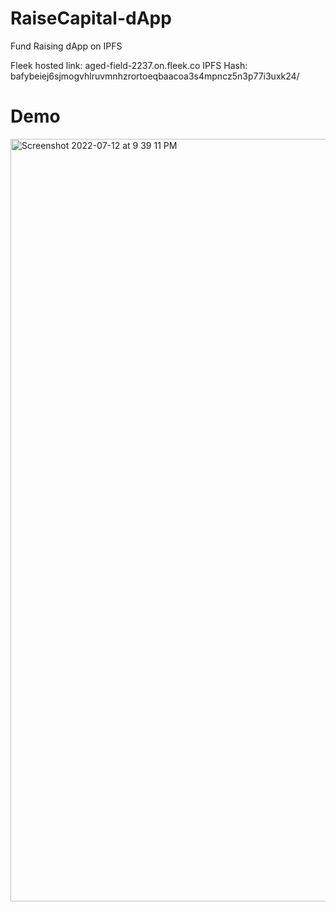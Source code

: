 # RaiseCapital-dApp

Fund Raising dApp on IPFS

Fleek hosted link: aged-field-2237.on.fleek.co
IPFS Hash: bafybeiej6sjmogvhlruvmnhzrortoeqbaacoa3s4mpncz5n3p77i3uxk24/

# Demo

<img width="1220" alt="Screenshot 2022-07-12 at 9 39 11 PM" src="https://user-images.githubusercontent.com/26146104/178547504-5b4ed91d-656f-4bf2-a04c-e52023c41425.png">
